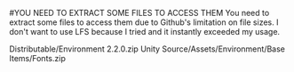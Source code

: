 #YOU NEED TO EXTRACT SOME FILES TO ACCESS THEM
You need to extract some files to access them due to Github's limitation on file sizes. I don't want to use LFS because I tried and it instantly exceeded my usage.

Distributable/Environment 2.2.0.zip
Unity Source/Assets/Environment/Base Items/Fonts.zip